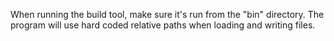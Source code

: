 When running the build tool, make sure it's run from the "bin" directory. The program will use hard coded relative
paths when loading and writing files.